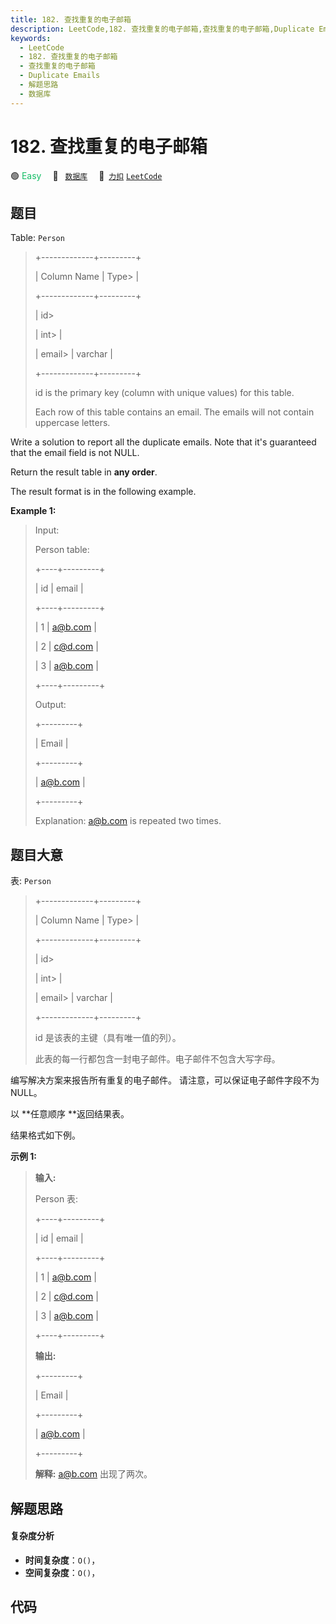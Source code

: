 ```yaml
---
title: 182. 查找重复的电子邮箱
description: LeetCode,182. 查找重复的电子邮箱,查找重复的电子邮箱,Duplicate Emails,解题思路,数据库
keywords:
  - LeetCode
  - 182. 查找重复的电子邮箱
  - 查找重复的电子邮箱
  - Duplicate Emails
  - 解题思路
  - 数据库
---
```


# 182. 查找重复的电子邮箱

🟢 <font color=#15bd66>Easy</font>&emsp; 🔖&ensp; [`数据库`](/tag/database.md)&emsp; 🔗&ensp;[`力扣`](https://leetcode.cn/problems/duplicate-emails) [`LeetCode`](https://leetcode.com/problems/duplicate-emails)

## 题目

Table: `Person`

> 
> 
> 
> 
> 
> +-------------+---------+
> 
> | Column Name | Type> 
> |
> 
> +-------------+---------+
> 
> | id> 
> > 
>   | int> 
>  |
> 
> | email> 
>    | varchar |
> 
> +-------------+---------+
> 
> id is the primary key (column with unique values) for this table.
> 
> Each row of this table contains an email. The emails will not contain uppercase letters.
> 
> 



Write a solution to report all the duplicate emails. Note that it's guaranteed
that the email field is not NULL.

Return the result table in **any order**.

The result format is in the following example.



**Example 1:**

> Input: 
> 
> Person table:
> 
> +----+---------+
> 
> | id | email   |
> 
> +----+---------+
> 
> | 1  | a@b.com |
> 
> | 2  | c@d.com |
> 
> | 3  | a@b.com |
> 
> +----+---------+
> 
> Output: 
> 
> +---------+
> 
> | Email   |
> 
> +---------+
> 
> | a@b.com |
> 
> +---------+
> 
> Explanation: a@b.com is repeated two times.
> 
> 


## 题目大意

表: `Person`

> 
> 
> 
> 
> 
> +-------------+---------+
> 
> | Column Name | Type> 
> |
> 
> +-------------+---------+
> 
> | id> 
> > 
>   | int> 
>  |
> 
> | email> 
>    | varchar |
> 
> +-------------+---------+
> 
> id 是该表的主键（具有唯一值的列）。
> 
> 此表的每一行都包含一封电子邮件。电子邮件不包含大写字母。
> 
> 



编写解决方案来报告所有重复的电子邮件。 请注意，可以保证电子邮件字段不为 NULL。

以 **任意顺序  **返回结果表。

结果格式如下例。



**示例  1:**

> 
> 
> 
> 
> 
> **输入:** 
> 
> Person 表:
> 
> +----+---------+
> 
> | id | email   |
> 
> +----+---------+
> 
> | 1  | a@b.com |
> 
> | 2  | c@d.com |
> 
> | 3  | a@b.com |
> 
> +----+---------+
> 
> **输出:** 
> 
> +---------+
> 
> | Email   |
> 
> +---------+
> 
> | a@b.com |
> 
> +---------+
> 
> **解释:** a@b.com 出现了两次。


## 解题思路

#### 复杂度分析

- **时间复杂度**：`O()`，
- **空间复杂度**：`O()`，

## 代码

```javascript

```